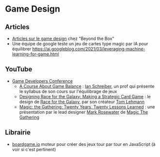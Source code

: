 # Game Design

## Articles
* [Articles sur le game design](https://beyondthebox.fr/articles/) chez "Beyond the Box"
* Une équipe de google teste un jeu de cartes type magic par IA pour équilibrer https://ai.googleblog.com/2021/03/leveraging-machine-learning-for-game.html

## YouTube
* [Game Developers Conference](https://www.youtube.com/c/Gdconf/featured)
  * [A Course About Game Balance](https://youtu.be/tR-9oXiytsk) : [Ian Schreiber](https://gamedesignconcepts.wordpress.com/2009/03/31/what-is-game-design-concepts/), un prof qui présente le syllabus de son cours sur l'équilibrage de jeux
  * [Designing Race for the Galaxy: Making a Strategic Card Game](https://youtu.be/JcyyeAww2wc) : le design de [Race for the Galaxy](https://boardgamegeek.com/boardgame/28143/race-galaxy), par son créateur [Tom Lehmann](https://boardgamegeek.com/boardgamedesigner/150/thomas-lehmann)
  * [Magic: the Gathering: Twenty Years, Twenty Lessons Learned](https://youtu.be/QHHg99hwQGY) : une présentation par le lead designer [Mark Rosewater](https://en.wikipedia.org/wiki/Mark_Rosewater) de [Magic The Gathering](https://boardgamegeek.com/boardgame/463/magic-gathering)

## Librairie
* [boardgame.io](https://github.com/boardgameio/boardgame.io) moteur pour créer des jeux tour par tour en JavaScript (à voir si c'est pertinent)


